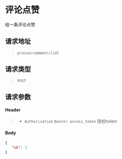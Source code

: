 # 评论点赞

给一条评论点赞

## 请求地址

> `praise/comment/[id]`

## 请求类型

> `POST`

## 请求参数

#### Header

> - `Authorization` `Bearer access_token` 授权token

#### Body

```json
{
   "ok": 1
}
```